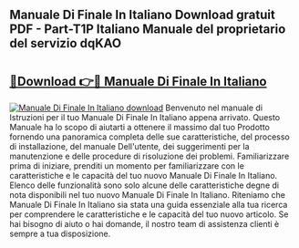 ## Manuale Di Finale In Italiano Download gratuit PDF - Part-T1P Italiano Manuale del proprietario del servizio dqKAO

# <h2><a href="http://dfbgzhx.blite.top/?on=Manuale+Di+Finale+In+Italiano">🔗Download 👉🔴 Manuale Di Finale In Italiano</a></h2>

[![Manuale Di Finale In Italiano download](https://i.imgur.com/lujVjoI.png)](http://dfbgzhx.blite.top/?on=Manuale+Di+Finale+In+Italiano)
Benvenuto nel manuale di Istruzioni per il tuo Manuale Di Finale In Italiano appena arrivato. Questo Manuale ha lo scopo di aiutarti a ottenere il massimo dal tuo Prodotto fornendo una panoramica completa delle sue caratteristiche, del processo di installazione, del manuale Dell'utente, dei suggerimenti per la manutenzione e delle procedure di risoluzione dei problemi. Familiarizzare prima di iniziare, prenditi un momento per familiarizzare con le caratteristiche e le capacità del tuo nuovo Manuale Di Finale In Italiano. Elenco delle funzionalità sono solo alcune delle caratteristiche degne di nota disponibili nel tuo nuovo Manuale Di Finale In Italiano. Riteniamo che Manuale Di Finale In Italiano sia stata una guida essenziale alla tua ricerca per comprendere le caratteristiche e le capacità del tuo nuovo articolo. Se hai bisogno di aiuto o hai domande, il nostro team di assistenza clienti è sempre a tua disposizione.
